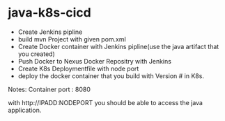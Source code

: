 # java-k8s-cicd
* Create Jenkins pipline
* build mvn Project with given pom.xml
* Create Docker container with Jenkins pipline(use the java artifact that you created)
* Push Docker to Nexus Docker Repositry with Jenkins
* Create K8s Deploymentfile with node port
* deploy the docker container that you build with Version # in K8s.

Notes: Container port : 8080

with http://IPADD:NODEPORT you should be able to access the java application.

